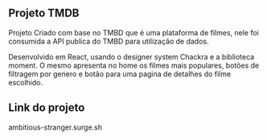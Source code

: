 ## Projeto TMDB

Projeto Criado com base no TMBD que é uma plataforma de filmes, nele foi consumida a API publica do TMBD para utilização de dados.

Desenvolvido em React, usando o designer system Chackra e a biblioteca moment. O mesmo apresenta no home os filmes mais populares, botões de filtragem por genero e botão para uma pagina de detalhes do filme escolhido.

## Link do projeto
ambitious-stranger.surge.sh
